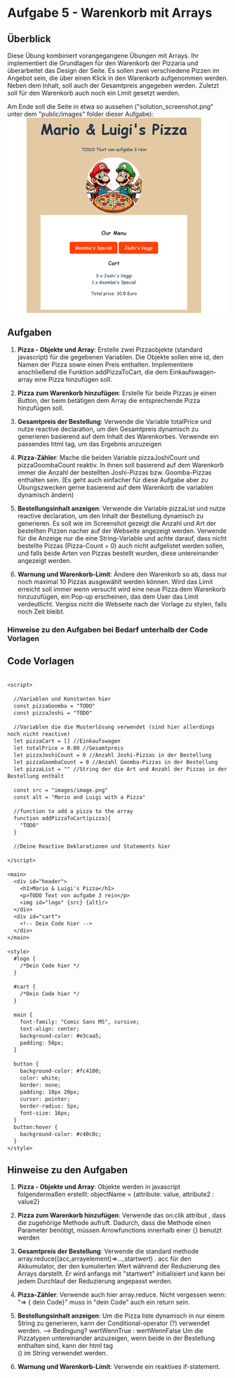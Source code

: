 # Aufgabe 5 - Warenkorb mit Arrays

## Überblick

Diese Übung kombiniert vorangegangene Übungen mit Arrays. Ihr implementiert die Grundlagen für den Warenkorb der Pizzaria und überarbeitet das Design der Seite. Es sollen zwei verschiedene Pizzen im Angebot sein, die über einen Klick in den Warenkorb aufgenommen werden. Neben dem Inhalt, soll auch der Gesamtpreis angegeben werden. Zuletzt soll für den Warenkorb auch noch ein Limit gesetzt werden.

Am Ende soll die Seite in etwa so aussehen ("solution_screenshot.png" unter dem "public/images" folder dieser Aufgabe): 
![Alt text](public/images/solution_screenshot.png?raw=true "Solution screenshot")

## Aufgaben

1. **Pizza - Objekte und Array**: Erstelle zwei Pizzaobjekte (standard javascript) für die gegebenen Variablen. Die Objekte sollen eine id, den Namen der Pizza sowie einen Preis enthalten. Implementiere anschließend die Funktion addPizzaToCart, die dem Einkaufswagen-array eine Pizza hinzufügen soll.

2. **Pizza zum Warenkorb hinzufügen**: Erstelle für beide Pizzas je einen Button, der beim betätigen dem Array die entsprechende Pizza hinzufügen soll.

3. **Gesamtpreis der Bestellung**: Verwende die Variable totalPrice und nutze reactive declaration, um den Gesamtpreis dynamisch zu generieren basierend auf dem Inhalt des Warenkorbes. Verwende ein passendes html tag, um das Ergebnis anzuzeigen

4. **Pizza-Zähler**: Mache die beiden Variable pizzaJoshiCount und pizzaGoombaCount reaktiv. In ihnen soll basierend auf dem Warenkorb immer die Anzahl der bestellten Joshi-Pizzas bzw. Goomba-Pizzas enthalten sein. (Es geht auch einfacher für diese Aufgabe aber zu Übungszwecken gerne basierend auf dem Warenkorb die variablen dynamisch ändern) 

5. **Bestellungsinhalt anzeigen**: Verwende die Variable pizzaList und nutze reactive declaration, um den Inhalt der Bestellung dynamisch zu generieren. Es soll wie im Screenshot gezeigt die Anzahl und Art der bestellten Pizzen nacher auf der Webseite angezeigt werden. Verwende für die Anzeige nur die eine String-Variable und achte darauf, dass nicht bestellte Pizzas (Pizza-Count = 0) auch nicht aufgelistet werden sollen, und falls beide Arten von Pizzas bestellt wurden, diese untereinander angezeigt werden.

6. **Warnung und Warenkorb-Limit**: Ändere den Warenkorb so ab, dass nur noch maximal 10 Pizzas ausgewählt werden können. Wird das Limit erreicht soll immer wenn versucht wird eine neue Pizza dem Warenkorb hinzuzufügen, ein Pop-up erscheinen, das dem User das Limit verdeutlicht. Vergiss nicht die Webseite nach der Vorlage zu stylen, falls noch Zeit bleibt.

### Hinweise zu den Aufgaben bei Bedarf unterhalb der Code Vorlagen

## Code Vorlagen

```svelte

<script>

  //Variablen und Konstanten hier
  const pizzaGoomba = "TODO"
  const pizzaJoshi = "TODO"

  //Variablen die die Musterlösung verwendet (sind hier allerdings noch nicht reactive)
  let pizzaCart = [] //Einkaufswagen
  let totalPrice = 0.00 //Gesamtpreis
  let pizzaJoshiCount = 0 //Anzahl Joshi-Pizzas in der Bestellung
  let pizzaGoombaCount = 0 //Anzahl Goomba-Pizzas in der Bestellung
  let pizzaList = "" //String der die Art und Anzahl der Pizzas in der Bestellung enthält

  const src = "images/image.png"
  const alt = "Mario and Luigi with a Pizza"

  //function to add a pizza to the array
  function addPizzaToCart(pizza){
    "TODO"
  }
  
  //Deine Reactive Deklarationen und Statements hier

</script>

<main>
  <div id="header">
    <h1>Mario & Luigi's Pizza</h1>
    <p>TODO Text von aufgabe 3 rein</p>
    <img id="logo" {src} {alt}/>
  </div>
  <div id="cart">
    <!-- Dein Code hier -->
  </div>
</main>

<style>
  #logo {
    /*Dein Code hier */
  }

  #cart {
    /*Dein Code hier */
  }

  main {
    font-family: "Comic Sans MS", cursive;
    text-align: center;
    background-color: #e3caa5;
    padding: 50px;
  }

  button {
    background-color: #fc4100;
    color: white;
    border: none;
    padding: 10px 20px;
    cursor: pointer;
    border-radius: 5px;
    font-size: 16px;
  }
  button:hover {
    background-color: #c40c0c;
  }
</style>

```

## Hinweise zu den Aufgaben

1. **Pizza - Objekte und Array**: Objekte werden in javascript folgendermaßen erstellt: 
objectName = {attribute: value, attribute2 : value2}

2. **Pizza zum Warenkorb hinzufügen**: Verwende das on:clik attribut , dass die zugehörige Methode aufruft. Dadurch, dass die Methode einen Parameter benötigt, müssen Arrowfunctions innerhalb einer {} benutzt werden

3. **Gesamtpreis der Bestellung**: Verwende die standard methode array.reduce((acc,arrayelement)=>...,startwert) . acc für den Akkumulator, der den kumulierten Wert während der Reduzierung des Arrays darstellt. Er wird anfangs mit "startwert" initialisiert und kann bei jedem Durchlauf der Reduzierung angepasst werden.  

4. **Pizza-Zähler**: Verwende auch hier array.reduce. Nicht vergessen wenn: "=> { dein Code}" muss in "dein Code" auch ein return sein. 

5. **Bestellungsinhalt anzeigen**: Um die Pizza liste dynamisch in nur einem String zu generieren, kann der Conditional-operator (?) verwendet werden. 
    --> Bedingung? wertWennTrue : wertWennFalse 
Um die Pizzatypen untereinander anzuzeigen, wenn beide in der Bestellung enthalten sind, kann der html tag <br> (<!--br-->) im String verwendet werden.


6. **Warnung und Warenkorb-Limit**: Verwende ein reaktives if-statement.